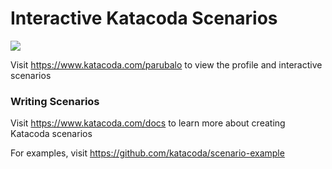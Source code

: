 # Interactive Katacoda Scenarios

[![](http://shields.katacoda.com/katacoda/parubalo/count.svg)](https://www.katacoda.com/parubalo "Get your profile on Katacoda.com")

Visit https://www.katacoda.com/parubalo to view the profile and interactive scenarios

### Writing Scenarios
Visit https://www.katacoda.com/docs to learn more about creating Katacoda scenarios

For examples, visit https://github.com/katacoda/scenario-example

